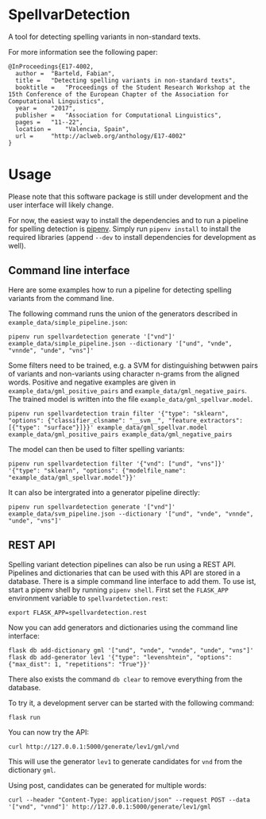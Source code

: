 # SpellvarDetection

A tool for detecting spelling variants in non-standard texts.

For more information see the following paper:

```
@InProceedings{E17-4002,
  author = 	"Barteld, Fabian",
  title = 	"Detecting spelling variants in non-standard texts",
  booktitle = 	"Proceedings of the Student Research Workshop at the 15th Conference of the European Chapter of the Association for Computational Linguistics",
  year = 	"2017",
  publisher = 	"Association for Computational Linguistics",
  pages = 	"11--22",
  location = 	"Valencia, Spain",
  url = 	"http://aclweb.org/anthology/E17-4002"
}
```

# Usage

Please note that this software package is still under development and the user
interface will likely change.

For now, the easiest way to install the dependencies and to run a pipeline for
spelling detection is [pipenv](https://pipenv.readthedocs.io/en/latest/). Simply
run `pipenv install` to install the required libraries (append `--dev` to
install dependencies for development as well).

## Command line interface

Here are some examples how to run a pipeline for detecting spelling variants
from the command line.

The following command runs the union of the generators described in `example_data/simple_pipeline.json`:

    pipenv run spellvardetection generate '["vnd"]' example_data/simple_pipeline.json --dictionary '["und", "vnde", "vnnde", "unde", "vns"]'

Some filters need to be trained, e.g. a SVM for distinguishing betwwen pairs
of variants and non-variants using character n-grams from the aligned words.
Positive and negative examples are given in `example_data/gml_positive_pairs`
and `example_data/gml_negative_pairs`. The trained model is written into the
file `example_data/gml_spellvar.model`.

    pipenv run spellvardetection train filter '{"type": "sklearn", "options": {"classifier_clsname": "__svm__", "feature_extractors": [{"type": "surface"}]}}' example_data/gml_spellvar.model example_data/gml_positive_pairs example_data/gml_negative_pairs

The model can then be used to filter spelling variants:

    pipenv run spellvardetection filter '{"vnd": ["und", "vns"]}' '{"type": "sklearn", "options": {"modelfile_name": "example_data/gml_spellvar.model"}}'

It can also be intergrated into a generator pipeline directly:

    pipenv run spellvardetection generate '["vnd"]' example_data/svm_pipeline.json --dictionary '["und", "vnde", "vnnde", "unde", "vns"]'


## REST API

Spelling variant detection pipelines can also be run using a REST API. Pipelines
and dictionaries that can be used with this API are stored in a database. There
is a simple command line interface to add them. To use ist, start a pipenv shell
by running `pipenv shell`. First set the `FLASK_APP` environment variable to
`spellvardetection.rest`:

    export FLASK_APP=spellvardetection.rest

Now you can add generators and dictionaries using the command line interface:

    flask db add-dictionary gml '["und", "vnde", "vnnde", "unde", "vns"]'
    flask db add-generator lev1 '{"type": "levenshtein", "options": {"max_dist": 1, "repetitions": "True"}}'

There also exists the command `db clear` to remove everything from the database.

To try it, a development server can be started with the following command:

    flask run

You can now try the API:

    curl http://127.0.0.1:5000/generate/lev1/gml/vnd

This will use the generator `lev1` to generate candidates for `vnd` from the
dictionary `gml`.

Using post, candidates can be generated for multiple words:

    curl --header "Content-Type: application/json" --request POST --data '["vnd", "vnnd"]' http://127.0.0.1:5000/generate/lev1/gml
